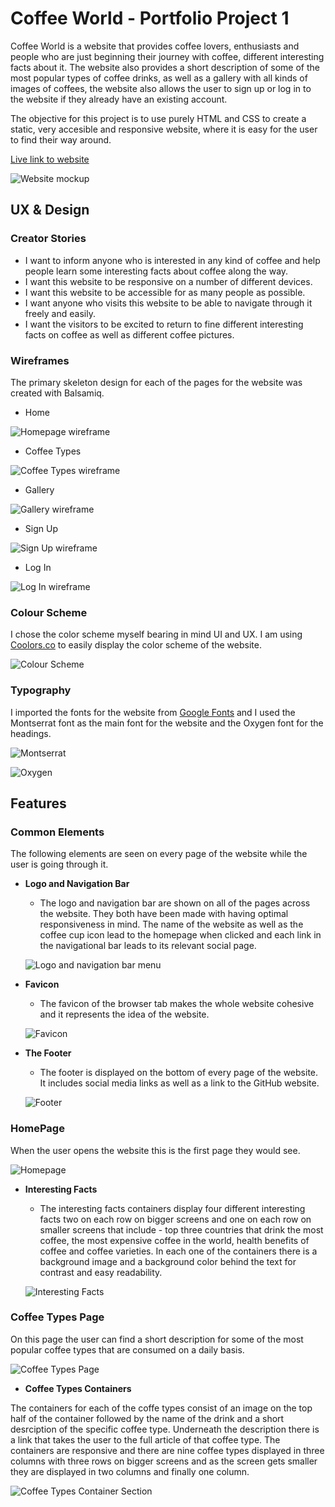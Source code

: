 # __Coffee World - Portfolio Project 1__
Coffee World is a website that provides coffee lovers, enthusiasts and people who are just beginning their journey with coffee, different interesting facts about it. The website also provides a short description of some of the most popular types of coffee drinks, as well as a gallery with all kinds of images of coffees, the website also allows the user to sign up or log in to the website if they already have an existing account.

The objective for this project is to use purely HTML and CSS to create a static, very accesible and responsive website, where it is easy for the user to find their way around.

[Live link to website](https://devnickocodes.github.io/coffee-world/index.html)

![Website mockup](https://github.com/devnickocodes/coffee-world/blob/main/documentation/mock-up.png)


## __UX & Design__

### __Creator Stories__

- I want to inform anyone who is interested in any kind of coffee and help people learn some interesting facts about coffee along the way.
- I want this website to be responsive on a number of different devices.
- I want this website to be accessible for as many people as possible.
- I want anyone who visits this website to be able to navigate through it freely and easily.
- I want the visitors to be excited to return to fine different interesting facts on coffee as well as different coffee pictures.

### __Wireframes__

The primary skeleton design for each of the pages for the website was created with Balsamiq.

- Home

![Homepage wireframe](https://github.com/devnickocodes/coffee-world/blob/main/documentation/home-page-wireframe.png)

- Coffee Types

![Coffee Types wireframe](https://github.com/devnickocodes/coffee-world/blob/main/documentation/coffee-types-wireframe.png)

- Gallery

![Gallery wireframe](https://github.com/devnickocodes/coffee-world/blob/main/documentation/gallery-wireframe.png)

- Sign Up

![Sign Up wireframe](https://github.com/devnickocodes/coffee-world/blob/main/documentation/sign-up-page-wireframe.png)


- Log In

![Log In wireframe](https://github.com/devnickocodes/coffee-world/blob/main/documentation/log-in-page-wireframe.png)

### __Colour Scheme__


I chose the color scheme myself bearing in mind UI and UX. I am using [Coolors.co](https://coolors.co/613613-997950-5c2c06-6e4e24-ebbdbd-997950-f0e7e7) to easily display the color scheme of the website.

![Colour Scheme](https://github.com/devnickocodes/coffee-world/blob/main/documentation/coolors-color-scheme.png)

### __Typography__

I imported the fonts for the website from [Google Fonts](https://fonts.google.com/specimen/Montserrat?query=montserrat
) and I used the Montserrat font as the main font for the website and the Oxygen font for the headings.

![Montserrat](https://github.com/devnickocodes/coffee-world/blob/main/documentation/google-fonts-montserrat.png)

![Oxygen](https://github.com/devnickocodes/coffee-world/blob/main/documentation/google-fonts-oxygen.png)

## __Features__ 

### __Common Elements__

The following elements are seen on every page of the website while the user is going through it.

- __Logo and Navigation Bar__
    - The logo and navigation bar are shown on all of the pages across the website. They both have been made with having optimal responsiveness in mind. The name of the website as well as the coffee cup icon lead to the homepage when clicked and each link in the navigational bar leads to its relevant social page.

     ![Logo and navigation bar menu](https://github.com/devnickocodes/coffee-world/blob/main/documentation/logo-nav-bar.png)

- __Favicon__
    - The favicon of the browser tab makes the whole website cohesive and it represents the idea of the website.

     ![Favicon](https://github.com/devnickocodes/coffee-world/blob/main/assets/favicon/android-chrome-192x192.png)

- __The Footer__
    - The footer is displayed on the bottom of every page of the website. It includes social media links as well as a link to the GitHub website.

    ![Footer](https://github.com/devnickocodes/coffee-world/blob/main/documentation/footer.png)

### __HomePage__

When the user opens the website this is the first page they would see.

![Homepage](https://github.com/devnickocodes/coffee-world/blob/main/documentation/landing-page.png)


- __Interesting Facts__
    - The interesting facts containers display four different interesting facts two on each row on bigger screens and one on each row on smaller screens that include - top three countries that drink the most coffee, the most expensive coffee in the world, health benefits of coffee and coffee varieties. In each one of the containers there is a background image and a background color behind the text for contrast and easy readability.


    ![Interesting Facts](https://github.com/devnickocodes/coffee-world/blob/main/documentation/interesting-facts-section.png)

### __Coffee Types Page__

On this page the user can find a short description for some of the most popular coffee types that are consumed on a daily basis.

![Coffee Types Page](https://github.com/devnickocodes/coffee-world/blob/main/documentation/coffee-types-page.png)

- __Coffee Types Containers__

The containers for each of the coffe types consist of an image on the top half of the container followed by the name of the drink and a short desrciption of the specific coffee type. Underneath the description there is a link that takes the user to the full article of that coffee type. The containers are responsive and there are nine coffee types displayed in three columns with three rows on bigger screens and as the screen gets smaller they are displayed in two columns and finally one column.

![Coffee Types Container Section](https://github.com/devnickocodes/coffee-world/blob/main/documentation/coffee-types-containers.png)


